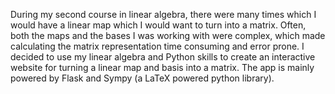 During my second course in linear algebra, there were many times which I would have a linear map which I would want to turn into a matrix. Often, both the maps and the bases I was working with were complex, which made calculating the matrix representation time consuming and error prone. I decided to use my linear algebra and Python skills to create an interactive website for turning a linear map and basis into a matrix. The app is mainly powered by Flask and Sympy (a LaTeX powered python library).
